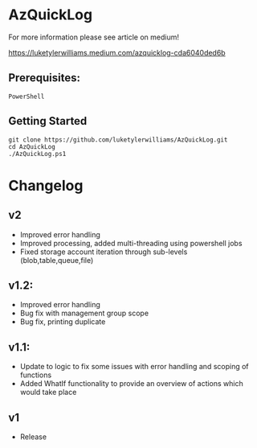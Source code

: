 # AzQuickLog

For more information please see article on medium!

https://luketylerwilliams.medium.com/azquicklog-cda6040ded6b

## Prerequisites​:
```
PowerShell
```

## Getting Started 

```
git clone https://github.com/luketylerwilliams/AzQuickLog.git
cd AzQuickLog
./AzQuickLog.ps1
```

# Changelog
## v2
+ Improved error handling
+ Improved processing, added multi-threading using powershell jobs
+ Fixed storage account iteration through sub-levels (blob,table,queue,file)
## v1.2:
+ Improved error handling
+ Bug fix with management group scope
+ Bug fix, printing duplicate 

## v1.1:
+ Update to logic to fix some issues with error handling and scoping of functions
+ Added WhatIf functionality to provide an overview of actions which would take place
## v1
+ Release
